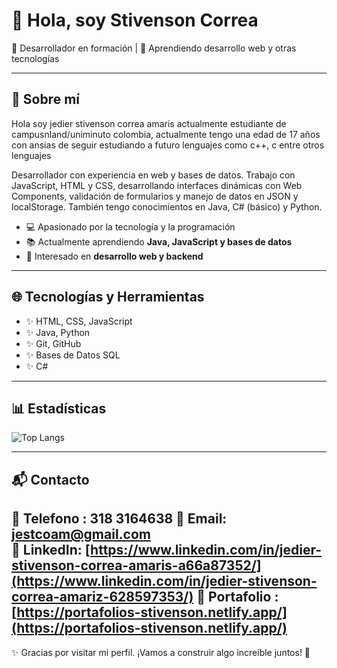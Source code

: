 # 👋 Hola, soy Stivenson Correa  
🚀 Desarrollador en formación | 🌱 Aprendiendo desarrollo web y otras tecnologías

---

## 📌 Sobre mí  
Hola soy jedier stivenson correa amaris actualmente estudiante de campusnland/uniminuto colombia, actualmente tengo una edad de 17 años con ansias de seguir estudiando a futuro lenguajes como c++, c entre otros lenguajes

Desarrollador con experiencia en web y bases de datos. Trabajo con JavaScript, HTML y CSS, desarrollando interfaces dinámicas con Web Components, validación de formularios y manejo de datos en JSON y localStorage. También tengo conocimientos en Java, C# (básico) y Python.
- 💻 Apasionado por la tecnología y la programación  
- 📚 Actualmente aprendiendo **Java, JavaScript y bases de datos**  
- 🎯 Interesado en **desarrollo web y backend**  

---

## 🌐 Tecnologías y Herramientas
- ✨ HTML, CSS, JavaScript
- ✨ Java, Python
- ✨ Git, GitHub
- ✨ Bases de Datos SQL
- ✨ C#
---

## 📊 Estadísticas
![Top Langs](https://github-readme-stats.vercel.app/api/top-langs/?username=Stivenco12&layout=compact&theme=dark)

---

## 📬 Contacto  
📱 Telefono : 318 3164638
📧 Email: jestcoam@gmail.com  
🔗 LinkedIn: [https://www.linkedin.com/in/jedier-stivenson-correa-amaris-a66a87352/](https://www.linkedin.com/in/jedier-stivenson-correa-amariz-628597353/)
💼 Portafolio : [https://portafolios-stivenson.netlify.app/](https://portafolios-stivenson.netlify.app/)
---

✨ Gracias por visitar mi perfil. ¡Vamos a construir algo increíble juntos! 🚀



